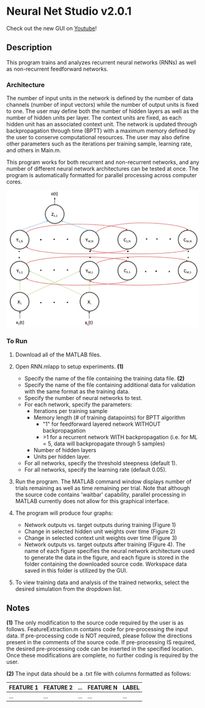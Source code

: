 # Neural Net Studio v2.0.1

Check out the new GUI on [Youtube](https://www.youtube.com/watch?v=WBxCHDFzexQ)!

## Description
This program trains and analyzes recurrent neural networks (RNNs) as well as non-recurrent feedforward networks.

### Architecture
The number of input units in the network is defined by the number of data channels (number of input vectors) while the number of output units is fixed to one. The user may define both the number of hidden layers as well as the number of hidden units per layer. The context units are fixed, as each hidden unit has an associated context unit. The network is updated through backpropagation through time (BPTT) with a maximum memory defined by the user to conserve computational resources. The user may also define other parameters such as the iterations per training sample, learning rate, and others in Main.m.

This program works for both recurrent and non-recurrent networks, and any number of different neural network architectures can be tested at once. The program is automatically formatted for parallel processing across computer cores.

![Recurrent Neural Network Architecture](RNN.png)

### To Run
1. Download all of the MATLAB files.

2. Open RNN.mlapp to setup experiments. **(1)**
	- Specify the name of the file containing the training data file. **(2)**
	- Specify the name of the file containing additional data for validation with the same format as the training data.
	- Specify the number of neural networks to test.
	- For each network, specify the parameters:
		- Iterations per training sample
		- Memory length (# of training datapoints) for BPTT algorithm
			- "1" for feedforward layered network WITHOUT backpropagation
			- \>1 for a recurrent network WITH backpropagation
			(i.e. for ML = 5, data will backpropagate through 5 samples)
		- Number of hidden layers
		- Units per hidden layer.
	- For all networks, specify the threshold steepness (default 1).
	- For all networks, specify the learning rate (default 0.05).

3. Run the program. The MATLAB command window displays number of trials remaining as well as time remaining per trial. Note that although the source code contains 'waitbar' capability, parallel processing in MATLAB currently does not allow for this graphical interface.

4. The program will produce four graphs:
	- Network outputs vs. target outputs during training (Figure 1)
	- Change in selected hidden unit weights over time (Figure 2)
	- Change in selected context unit weights over time (Figure 3)
	- Network outputs vs. target outputs after training (Figure 4).
The name of each figure specifies the neural network architecture used to generate the data in the figure, and each figure is stored in the folder containing the downloaded source code. Workspace data saved in this folder is utilized by the GUI.

5. To view training data and analysis of the trained networks, select the desired simulation from the dropdown list.

## Notes
**(1)** The only modification to the source code required by the user is as follows. FeatureExtraction.m contains code for pre-processing the input data. If pre-processing code is NOT required, please follow the directions present in the comments of the source code. If pre-processing IS required, the desired pre-processing code can be inserted in the specified location. Once these modifications are complete, no further coding is required by the user.

**(2)** The input data should be a .txt file with columns formatted as follows:

FEATURE 1 | FEATURE 2 | ... | FEATURE N | LABEL
----------|-----------|-----|-----------|------
... | ... | ... | ... | ...
